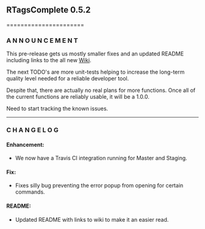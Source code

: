 ## RTagsComplete 0.5.2
======================

### A N N O U N C E M E N T

This pre-release gets us mostly smaller fixes and an updated README including
links to the all new [Wiki](https://github.com/tillt/RTagsComplete/wiki).

The next TODO's are more unit-tests helping to increase the long-term quality
level needed for a reliable developer tool.

Despite that, there are actually no real plans for more functions. Once all of
the current functions are reliably usable, it will be a 1.0.0.

Need to start tracking the known issues.

---------------------------------------------------------------------------------

### C H A N G E L O G

#### Enhancement:

- We now have a Travis CI integration running for Master and Staging.

#### Fix:

- Fixes silly bug preventing the error popup from opening for certain commands.

#### README:

- Updated README with links to wiki to make it an easier read.
